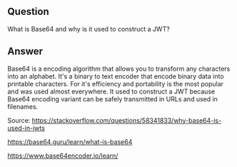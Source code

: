 ## Question

What is Base64 and why is it used to construct a JWT?

## Answer
Base64 is a encoding algorithm that allows you to transform any characters into an alphabet. It's a binary to text encoder that encode binary data into printable characters. For it's efficiency and portability is the most popular and was used almost everywhere. It used to construct a JWT because Base64 encoding variant can be safely transmitted in URLs and used in filenames.


Source:
https://stackoverflow.com/questions/58341833/why-base64-is-used-in-jwts

https://base64.guru/learn/what-is-base64

https://www.base64encoder.io/learn/